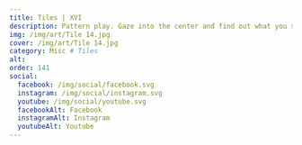 ```yaml
---
title: Tiles | XVI
description: Pattern play. Gaze into the center and find out what you see
img: /img/art/Tile 14.jpg
cover: /img/art/Tile 14.jpg
category: Misc # Tiles
alt: 
order: 141
social:
  facebook: /img/social/facebook.svg
  instagram: /img/social/instagram.svg
  youtube: /img/social/youtube.svg
  facebookAlt: Facebook
  instagramAlt: Instagram
  youtubeAlt: Youtube
---
```

